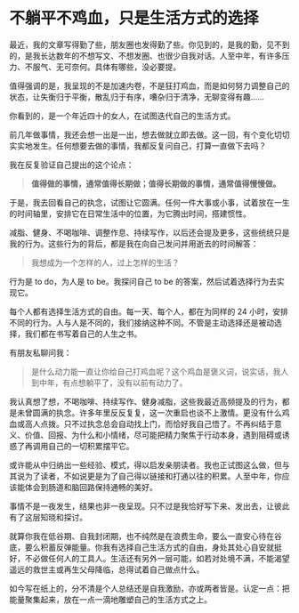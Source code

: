 # 不躺平不鸡血，只是生活方式的选择

最近，我的文章写得勤了些，朋友圈也发得勤了些。你见到的，是我的勤，见不到的，是我长达数年的不想写文、不想发圈、也很少自我对话。人至中年，有许多压力、不服气、无可奈何。具体有哪些，没必要提。

值得强调的是，我呈现的不是加速内卷，不是狂打鸡血，而是如何努力调整自己的状态，让失衡归于平衡，散乱归于有序，嘈杂归于清净，无聊变得有趣……

你看到的，是一个年近四十的女人，在试图迭代自己的生活方式。

前几年做事情，我还会想一出是一出，想去做就立即去做。这一回，有个变化切切实实地发生。任何想要去做的事情，我都反复问自己，打算一直做下去吗？

我在反复验证自己提出的这个论点：

> **值得做的事情，通常值得长期做；值得长期做的事情，通常值得慢慢做。**

于是，我去回看自己的执念，试图让它圆满。任何一件大事或小事，试着放在一生的时间轴里，安排它在日常生活中的位置，为它腾出时间，搭建惯性。

减脂、健身、不喝咖啡、调整作息、持续写作，以后还会提及更多，这些统统只是我的行为。这些行为的背后，都是我在向自己发问并用逝去的时间解答：

> 我想成为一个怎样的人，过上怎样的生活？

行为是 to do，为人是 to be。我探问自己 to be 的答案，然后试着选择行为去实现它。

每个人都有选择生活方式的自由。每一天、每个人，都在为同样的 24 小时，安排不同的行为。人与人是不同的，我们接纳这种不同。不管是主动选择还是被动选择，我们都在书写着自己的人生之书。

有朋友私聊问我：

> 是什么动力能一直让你给自己打鸡血呢？这个鸡血是褒义词，说实话，我人到中年，有点想躺平了，没有以前有动力了。

我认真想了想，不喝咖啡、持续写作、健身减脂，这些我最近高频提及的行为，都是未曾圆满的执念。许多年里反反复复，这一次重启也谈不上激情。更没有什么鸡血或高人点拨。只不过执念总会自动找上门，而恰好我自己悟了。不再纠结于意义、价值、回报、为什么和小情绪，尽可能把精力聚焦于行动本身，遇到阻碍或诱惑了再调用自己的一切积累摆平它。

或许能从中归纳出一些经验、模式，得以启发亲朋读者。我也正试图这么做，但与其说为了读者，不如说更是为了自己得以链接和打通以往的积累。人至中年，你应该能体会到肠道和脑回路保持通畅的美好。

事情不是一夜发生，结果也非一夜呈现。只不过是我恰好写下来、发出去，让彼此有了这层知晓和探讨。

就算你我在低谷期、自我封闭期，也不纯然是在浪费生命，要么一直安心待在谷底，要么积蓄反弹能量。你我有选择自己生活方式的自由，身处其处心自安就挺好，不必做任何人的工具人。生活还有另外一层可能，如若对处境不满，不能渴望遥远的救世主或再生父母降临，总得试着自己做点什么。

如今写在纸上的，分不清是个人总结还是自我激励，亦或两者皆是。认定一点：把能量聚集起来，放在一点一滴地雕塑自己的生活方式之上。

<!---

tags: #生活方式 #执念 #不喝咖啡 #持续写作 #健身 #从晚到早

created_at: 2021-10-22

updated_at: 2021-10-22

--->